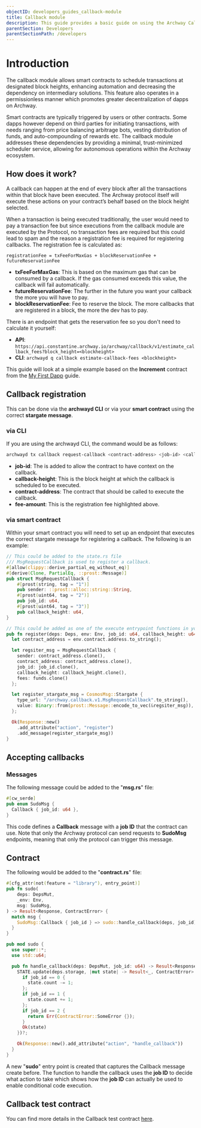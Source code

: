 ```yaml
---
objectID: developers_guides_callback-module
title: Callback module
description: This guide provides a basic guide on using the Archway Callback module within a smart contract
parentSection: Developers
parentSectionPath: /developers
---
```


# Introduction

The callback module allows smart contracts to schedule transactions at designated block heights, enhancing automation and decreasing the dependency on intermediary solutions. This feature also operates in a permissionless manner which promotes greater decentralization of dapps on Archway.

Smart contracts are typically triggered by users or other contracts. Some dapps however depend on third parties for initiating transactions, with needs ranging from price balancing arbitrage bots, vesting distribution of funds, and auto-compounding of rewards etc. The callback module addresses these dependencies by providing a minimal, trust-minimized scheduler service, allowing for autonomous operations within the Archway ecosystem.


## How does it work?

A callback can happen at the end of every block after all the transactions within that block have been executed. The Archway protocol itself will execute these actions on your contract’s behalf based on the block height selected.

When a transaction is being executed traditionally, the user would need to pay a transaction fee but since executions from the callback module are executed by the Protocol, no transaction fees are required but this could lead to spam and the reason a registration fee is required for registering callbacks. The registration fee is calculated as:

`registrationFee = txFeeForMaxGas + blockReservationFee + futureReservationFee`

- **txFeeForMaxGas**: This is based on the maximum gas that can be consumed by a callback. If the gas consumed exceeds this value, the callback will fail automatically.
- **futureReservationFee**: The further in the future you want your callback the more you will have to pay.
- **blockReservationFee**: Fee to reserve the block. The more callbacks that are registered in a block, the more the dev has to pay.

There is an endpoint that gets the reservation fee so you don't need to calculate it yourself:
- **API**: `https://api.constantine.archway.io/archway/callback/v1/estimate_callback_fees?block_height=<blockheight>`
- **CLI**: `archwayd q callback estimate-callback-fees <blockheight>`

This guide will look at a simple example based on the **Increment** contract from the [My First Dapp](https://docs.archway.io/developers/guides/my-first-dapp/start) guide.


## Callback registration

This can be done via the **archwayd CLI** or via your **smart contract** using the correct **stargate message**.

### via CLI

If you are using the archwayd CLI, the command would be as follows:

```bash
archwayd tx callback request-callback <contract-address> <job-id> <callback-height> <fee-amount>
```

- **job-id**: The is added to allow the contract to have context on the callback.
- **callback-height**: This is the block height at which the callback is scheduled to be executed.
- **contract-address**: The contract that should be called to execute the callback.
- **fee-amount**: This is the registration fee highlighted above.


### via smart contract

Within your smart contract you will need to set up an endpoint that executes the correct stargate message for registering a callback. The following is an example:

```rust
// This could be added to the state.rs file
/// MsgRequestCallback is used to register a callback.
#[allow(clippy::derive_partial_eq_without_eq)]
#[derive(Clone, PartialEq, ::prost::Message)]
pub struct MsgRequestCallback {
    #[prost(string, tag = "1")]
    pub sender: ::prost::alloc::string::String,
    #[prost(uint64, tag = "2")]
    pub job_id: u64,
    #[prost(uint64, tag = "3")]
    pub callback_height: u64,
}

// This could be added as one of the execute entrypoint functions in your contract.rs file
pub fn register(deps: Deps, env: Env, job_id: u64, callback_height: u64, funds: Coin) -> Result<Response, ContractError> {
  let contract_address = env.contract.address.to_string();

  let regsiter_msg = MsgRequestCallback {
    sender: contract_address.clone(),
    contract_address: contract_address.clone(),
    job_id: job_id.clone(),
    callback_height: callback_height.clone(),
    fees: funds.clone()
  };

  let register_stargate_msg = CosmosMsg::Stargate {
    type_url: "/archway.callback.v1.MsgRequestCallback".to_string(),
    value: Binary::from(prost::Message::encode_to_vec(&regsiter_msg)),
  };

  Ok(Response::new()
    .add_attribute("action", "register")
    .add_message(register_stargate_msg))
}
```

## Accepting callbacks

### Messages

The following message could be added to the "**msg.rs**" file:

```rust
#[cw_serde]
pub enum SudoMsg {
  Callback { job_id: u64 },
}
```

This code defines a **Callback** message with a **job ID** that the contract can use. Note that only the Archway protocol can send requests to **SudoMsg** endpoints, meaning that only the protocol can trigger this message.


## Contract

The following would be added to the "**contract.rs**" file:

```rust
#[cfg_attr(not(feature = "library"), entry_point)]
pub fn sudo(
    deps: DepsMut,
    _env: Env,
    msg: SudoMsg,
) -> Result<Response, ContractError> {
  match msg {
    SudoMsg::Callback { job_id } => sudo::handle_callback(deps, job_id),
  }
}

pub mod sudo {
  use super::*;
  use std::u64;

  pub fn handle_callback(deps: DepsMut, job_id: u64) -> Result<Response, ContractError> {
    STATE.update(deps.storage, |mut state| -> Result<_, ContractError> {
      if job_id == 0 {
        state.count -= 1;
      };
      if job_id == 1 {
        state.count += 1;
      };
      if job_id == 2 {
        return Err(ContractError::SomeError {});
      }
      Ok(state)
    })?;

    Ok(Response::new().add_attribute("action", "handle_callback"))
  }
}
```

A new "**sudo**" entry point is created that captures the Callback message create before. The function to handle the callback uses the **job ID** to decide what action to take which shows how the **job ID** can actually be used to enable conditional code execution.

## Callback test contract

You can find more details in the Callback test contract [here](https://github.com/archway-network/archway/tree/main/contracts/callback-test).